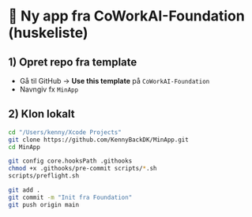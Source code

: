 # 🚀 Ny app fra CoWorkAI-Foundation (huskeliste)

## 1) Opret repo fra template
- Gå til GitHub → **Use this template** på `CoWorkAI-Foundation`
- Navngiv fx `MinApp`

## 2) Klon lokalt
```bash
cd "/Users/kenny/Xcode Projects"
git clone https://github.com/KennyBackDK/MinApp.git
cd MinApp

git config core.hooksPath .githooks
chmod +x .githooks/pre-commit scripts/*.sh
scripts/preflight.sh

git add .
git commit -m "Init fra Foundation"
git push origin main

